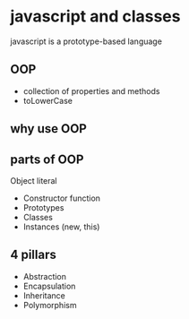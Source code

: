 # javascript and classes
javascript is a prototype-based language

## OOP
- collection of properties and methods
- toLowerCase

## why use OOP

## parts of OOP
Object literal

- Constructor function
- Prototypes
- Classes
- Instances (new, this)

## 4 pillars
- Abstraction
- Encapsulation
- Inheritance
- Polymorphism
